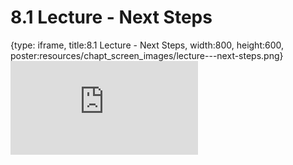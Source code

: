 # 8.1 Lecture - Next Steps
 
{type: iframe, title:8.1 Lecture - Next Steps, width:800, height:600, poster:resources/chapt_screen_images/lecture---next-steps.png}
![](https://sayumiyork.github.io/c-moor-ottr-generic/lecture---next-steps.html)
 

 

